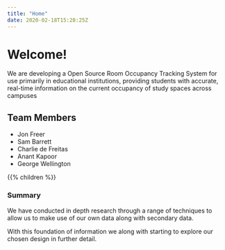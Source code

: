 ```yaml
---
title: "Home"
date: 2020-02-18T15:28:25Z
---
```


# Welcome!

We are developing a Open Source Room Occupancy Tracking System for use primarily in educational institutions, providing students with accurate, real-time information on the current occupancy of study spaces across campuses

## Team Members

- Jon Freer
- Sam Barrett
- Charlie de Freitas
- Anant Kapoor
- George Wellington

{{% children %}}

### Summary



We have conducted in depth research through a range of techniques to allow us to make use of our own data along with secondary data.

With this foundation of information we along with starting to explore our chosen design in further detail.
